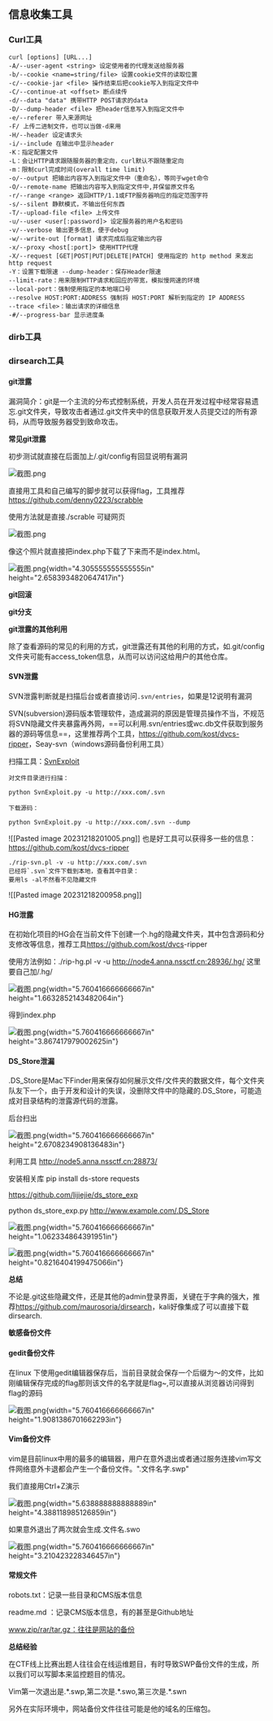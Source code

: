 ## 信息收集工具

### Curl工具
```
curl [options] [URL...] 
-A/--user-agent <string> 设定使用者的代理发送给服务器 
-b/--cookie <name=string/file> 设置cookie文件的读取位置 
-c/--cookie-jar <file> 操作结束后把cookie写入到指定文件中 
-C/--continue-at <offset> 断点续传 
-d/--data "data" 携带HTTP POST请求的data 
-D/--dump-header <file> 把header信息写入到指定文件中 
-e/--referer 带入来源网址 
-F/ 上传二进制文件，也可以当做-d来用 
-H/--header 设定请求头 
-i/--include 在输出中显示header 
-K：指定配置文件 
-L：会让HTTP请求跟随服务器的重定向，curl默认不跟随重定向 
-m：限制curl完成时间(overall time limit) 
-o/--output 把输出内容写入到指定文件中（重命名），等同于wget命令 
-O/--remote-name 把输出内容写入到指定文件中,并保留原文件名 
-r/--range <range> 返回HTTP/1.1或FTP服务器响应的指定范围字符 
-s/--silent 静默模式，不输出任何东西 
-T/--upload-file <file> 上传文件 
-u/--user <user[:password]> 设定服务器的用户名和密码 
-v/--verbose 输出更多信息，便于debug 
-w/--write-out [format] 请求完成后指定输出内容 
-x/--proxy <host[:port]> 使用HTTP代理 
-X/--request [GET|POST|PUT|DELETE|PATCH] 使用指定的 http method 来发出 http request 
-Y：设置下载限速 --dump-header：保存Header限速 
--limit-rate：用来限制HTTP请求和回应的带宽，模拟慢网速的环境 
--local-port：强制使用指定的本地端口号 
--resolve HOST:PORT:ADDRESS 强制将 HOST:PORT 解析到指定的 IP ADDRESS 
--trace <file>：输出请求的详细信息 
-#/--progress-bar 显示进度条

```

### dirb工具
### dirsearch工具


#### **git泄露**

漏洞简介：git是一个主流的分布式控制系统，开发人员在开发过程中经常容易遗忘.git文件夹，导致攻击者通过.git文件夹中的信息获取开发人员提交过的所有源码，从而导致服务器受到致命攻击。

**常见git泄露**

初步测试就直接在后面加上/.git/config有回显说明有漏洞

![截图.png](   Web/media/image1.png)

直接用工具和自己编写的脚步就可以获得flag，工具推荐<https://github.com/denny0223/scrabble>

使用方法就是直接./scrable 可疑网页

![截图.png](   Web/media/image2.png)

像这个照片就直接把index.php下载了下来而不是index.html。

![截图.png](   Web/media/image3.png){width="4.305555555555555in"
height="2.6583934820647417in"}

**git回滚**

**git分支**

**git泄露的其他利用**

除了查看源码的常见的利用的方式，git泄露还有其他的利用的方式，如.git/config文件夹可能有access_token信息，从而可以访问这给用户的其他仓库。

#### **SVN泄露**

SVN泄露判断就是扫描后台或者直接访问`.svn/entries`，如果是12说明有漏洞

SVN(subversion)源码版本管理软件，造成漏洞的原因是管理员操作不当，不规范将SVN隐藏文件夹暴露再外网，==可以利用.svn/entries或wc.db文件获取到服务器的源码等信息==，这里推荐两个工具，<https://github.com/kost/dvcs-ripper>，Seay-svn（windows源码备份利用工具）

扫描工具：[SvnExploit](https://github.com/admintony/svnExploit/)
```
对文件目录进行扫描：

python SvnExploit.py -u http://xxx.com/.svn

下载源码：

python SvnExploit.py -u http://xxx.com/.svn --dump

```
![[Pasted image 20231218201005.png]]
也是好工具可以获得多一些的信息：<https://github.com/kost/dvcs-ripper>

```
./rip-svn.pl -v -u http://xxx.com/.svn
已经将`.svn`文件下载到本地，查看其中目录：
要用ls -al不然看不见隐藏文件
```
![[Pasted image 20231218200958.png]]
#### **HG泄露**

在初始化项目的HG会在当前文件下创建一个.hg的隐藏文件夹，其中包含源码和分支修改等信息，推荐工具<https://github.com/kost/dvcs>-ripper

使用方法例如：./rip-hg.pl -v -u <http://node4.anna.nssctf.cn:28936/.hg/>
这里要自己加/.hg/

![截图.png](   Web/media/image4.png){width="5.760416666666667in"
height="1.6632852143482064in"}

得到index.php

![截图.png](   Web/media/image5.png){width="5.760416666666667in"
height="3.867417979002625in"}

#### **DS_Store泄漏**

.DS_Store是Mac下Finder用来保存如何展示文件/文件夹的数据文件，每个文件夹队友下一个，由于开发和设计的失误，没删除文件中的隐藏的.DS_Store，可能造成对目录结构的泄露源代码的泄露。

后台扫出

![截图.png](   Web/media/image6.png){width="5.760416666666667in"
height="2.6708234908136483in"}

利用工具 <http://node5.anna.nssctf.cn:28873/>

安装相关库 pip install ds-store requests

<https://github.com/lijiejie/ds_store_exp>

python ds_store_exp.py <http://www.example.com/.DS_Store>

![截图.png](   Web/media/image7.png){width="5.760416666666667in"
height="1.062334864391951in"}

![截图.png](   Web/media/image8.png){width="5.760416666666667in"
height="0.8216404199475066in"}

**总结**

不论是.git这些隐藏文件，还是其他的admin登录界面，关键在于字典的强大，推荐<https://github.com/maurosoria/dirsearch>，kali好像集成了可以直接下载dirsearch.

**敏感备份文件**

#### **gedit备份文件**

在linux
下使用gedit编辑器保存后，当前目录就会保存一个后缀为～的文件，比如刚编辑保存完成的flag那则该文件的名字就是flag\~,可以直接从浏览器访问得到flag的源码

![截图.png](   Web/media/image9.png){width="5.760416666666667in"
height="1.9081386701662293in"}

#### **Vim备份文件**

vim是目前linux中用的最多的编辑器，用户在意外退出或者通过服务连接vim写文件网络意外卡退都会产生一个备份文件。".文件名字.swp"

我们直接用Ctrl+Z演示

![截图.png](   Web/media/image10.png){width="5.638888888888889in"
height="4.388118985126859in"}

如果意外退出了两次就会生成.文件名.swo

![截图.png](   Web/media/image11.png){width="5.760416666666667in"
height="3.210423228346457in"}

#### **常规文件**



robots.txt：记录一些目录和CMS版本信息

readme.md ：记录CMS版本信息，有的甚至是Github地址

www.zip/rar/tar.gz：往往是网站的备份

**总结经验**

在CTF线上比赛出题人往往会在线运维题目，有时导致SWP备份文件的生成，所以我们可以写脚本来监控题目的情况。

Vim第一次退出是.\*.swp,第二次是.\*.swo,第三次是.\*.swn

另外在实际环境中，网站备份文件往往可能是他的域名的压缩包。

